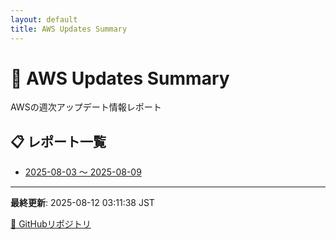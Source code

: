 ```yaml
---
layout: default
title: AWS Updates Summary
---
```


# 🚀 AWS Updates Summary

AWSの週次アップデート情報レポート

## 📋 レポート一覧

- [2025-08-03 〜 2025-08-09](awsupdates_2025-08-03_2025-08-09.md)

---

**最終更新**: 2025-08-12 03:11:38 JST

[📁 GitHubリポジトリ](https://github.com/98lerr/aws-updates)
